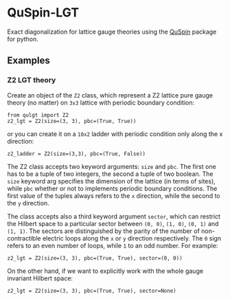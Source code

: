 # QuSpin-LGT

Exact diagonalization for lattice gauge theories using the [QuSpin](https://github.com/weinbe58/QuSpin) package for python.

## Examples

### Z2 LGT theory
Create an object of the `Z2` class, which represent a Z2 lattice pure
gauge theory (no matter) on `3x3` lattice with periodic boundary condition:
```
from qulgt import Z2
z2_lgt = Z2(size=(3, 3), pbc=(True, True))
```
or you can create it on a `10x2` ladder with periodic condition only along the x
direction:
```
z2_ladder = Z2(size=(3,3), pbc=(True, False))
```

The Z2 class accepts two keyword arguments: `size` and `pbc`. The first one has
to be a tuple of two integers, the second a tuple of two boolean.
The `size` keyword arg specifies the dimension of the lattice (in terms of
sites), while `pbc` whether or not to implements periodic boundary conditions.
The first value of the tuples always refers to the `x` direction, while the
second to the `y` direction.

The class accepts also a third keyword argument `sector`, which can restrict
the Hilbert space to a particular sector between `(0, 0)`,  `(1, 0)`, `(0, 1)` and
`(1, 1)`. The sectors are distinguished by the parity of the number of
non-contractible electric loops along the `x` or `y` direction respectively.
The `0` sign refers to an even number of loops, while `1` to an odd number.
For example:
```
z2_lgt = Z2(size=(3, 3), pbc=(True, True), sector=(0, 0))
```
On the other hand, if we want to explicitly work with the whole gauge invariant
Hilbert space:
```
z2_lgt = Z2(size=(3, 3), pbc=(True, True), sector=None)
```
